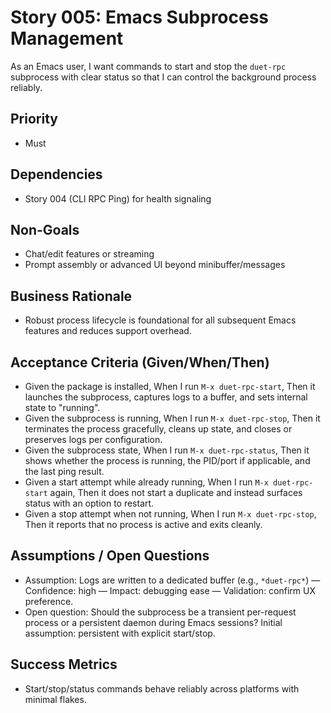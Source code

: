 # Story 005: Emacs Subprocess Management

As an Emacs user, I want commands to start and stop the `duet-rpc` subprocess with clear status so that I can control the background process reliably.

## Priority
- Must

## Dependencies
- Story 004 (CLI RPC Ping) for health signaling

## Non-Goals
- Chat/edit features or streaming
- Prompt assembly or advanced UI beyond minibuffer/messages

## Business Rationale
- Robust process lifecycle is foundational for all subsequent Emacs features and reduces support overhead.

## Acceptance Criteria (Given/When/Then)
- Given the package is installed, When I run `M-x duet-rpc-start`, Then it launches the subprocess, captures logs to a buffer, and sets internal state to "running".
- Given the subprocess is running, When I run `M-x duet-rpc-stop`, Then it terminates the process gracefully, cleans up state, and closes or preserves logs per configuration.
- Given the subprocess state, When I run `M-x duet-rpc-status`, Then it shows whether the process is running, the PID/port if applicable, and the last ping result.
- Given a start attempt while already running, When I run `M-x duet-rpc-start` again, Then it does not start a duplicate and instead surfaces status with an option to restart.
- Given a stop attempt when not running, When I run `M-x duet-rpc-stop`, Then it reports that no process is active and exits cleanly.

## Assumptions / Open Questions
- Assumption: Logs are written to a dedicated buffer (e.g., `*duet-rpc*`) — Confidence: high — Impact: debugging ease — Validation: confirm UX preference.
- Open question: Should the subprocess be a transient per-request process or a persistent daemon during Emacs sessions? Initial assumption: persistent with explicit start/stop.

## Success Metrics
- Start/stop/status commands behave reliably across platforms with minimal flakes.

